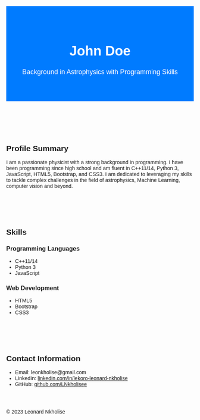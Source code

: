 <!DOCTYPE html>
<html lang="en">
<head>
  <meta charset="UTF-8">
  <meta name="viewport" content="width=device-width, initial-scale=1.0">
  <title>LinkedIn Profile</title>
  <!-- Bootstrap CSS -->
  <link rel="stylesheet" href="https://maxcdn.bootstrapcdn.com/bootstrap/4.5.2/css/bootstrap.min.css">
  <!-- Custom CSS -->
  <style>
    body {
      font-family: Arial, sans-serif;
    }
    .profile-header {
      background-color: #007bff;
      color: #fff;
      padding: 50px 0;
    }
    .profile-header h1 {
      font-size: 36px;
      font-weight: bold;
    }
    .profile-header p {
      font-size: 18px;
    }
    .profile-section {
      padding: 30px 0;
    }
  </style>
</head>
<body>

<!-- Profile Header -->
<header class="profile-header text-center">
  <div class="container">
    <h1>John Doe</h1>
    <p>Background in Astrophysics with Programming Skills</p>
  </div>
</header>

<!-- Profile Summary -->
<section class="profile-section">
  <div class="container">
    <h2>Profile Summary</h2>
    <p>I am a passionate physicist with a strong background in programming. I have been programming since high school and am fluent in C++11/14, Python 3, JavaScript, HTML5, Bootstrap, and CSS3. I am dedicated to leveraging my skills to tackle complex challenges in the field of astrophysics, Machine Learning, computer vision and beyond.</p>
  </div>
</section>

<!-- Skills -->
<section class="profile-section bg-light">
  <div class="container">
    <h2>Skills</h2>
    <div class="row">
      <div class="col-md-6">
        <h3>Programming Languages</h3>
        <ul>
          <li>C++11/14</li>
          <li>Python 3</li>
          <li>JavaScript</li>
        </ul>
      </div>
      <div class="col-md-6">
        <h3>Web Development</h3>
        <ul>
          <li>HTML5</li>
          <li>Bootstrap</li>
          <li>CSS3</li>
        </ul>
      </div>
    </div>
  </div>
</section>

<!-- Contact Information -->
<section class="profile-section">
  <div class="container">
    <h2>Contact Information</h2>
    <ul>
      <li>Email: leonkholise@gmail.com</li>
      <li>LinkedIn: <a href="#">linkedin.com/in/lekoro-leonard-nkholise</a></li>
      <li>GitHub: <a href="#">github.com/LNkholisee</a></li>
    </ul>
  </div>
</section>

<!-- Footer -->
<footer class="text-center bg-dark text-light py-4">
  <p>&copy; 2023 Leonard Nkholise</p>
</footer>

<!-- Bootstrap JS -->
<script src="https://ajax.googleapis.com/ajax/libs/jquery/3.5.1/jquery.min.js"></script>
<script src="https://cdnjs.cloudflare.com/ajax/libs/popper.js/1.16.0/umd/popper.min.js"></script>
<script src="https://maxcdn.bootstrapcdn.com/bootstrap/4.5.2/js/bootstrap.min.js"></script>

</body>
</html>

